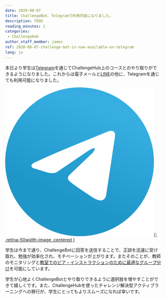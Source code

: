```yaml
---
date: 2020-08-07
title: ChallengeBot、Telegramで利用可能になりました。
description: TODO
reading_minutes: 1
categories:
 - ChallengeHub
author_staff_member: james
ref: 2020-08-07-challenge-bot-is-now-available-on-telegram
lang: ja
---
```


本日より学生は[Telegram](https://telegram.org)を通じてChallengeHub上のコースとのやり取りができるようになりました。これからは電子メールと[LINE](https://line.me/ja/)の他に、Telegramを通じても利用可能になりました。

[![Telegram](/images/blog/2020-08-07-telegram.svg){: .retina-50width-image .centered }](https://telegram.org)

学生は今まで通り、ChallengeBotに回答を送信することで、正誤を迅速に受け取れ、勉強が効率化され、モチベーションが上がります。またそのことが、教師のモニタリングと[教室でのピア・インストラクションのために最適なグループ分け]( /2020/04/10/announcing-study-teams/ )を可能にしています。

学生が心地よくChallengeBotとやり取りできるように選択肢を増やすことができて嬉しくです。また、ChallengeHubを使ったチャレンジ解決型アクティブラーニングへの移行が、学生にとってもよりスムーズになれば幸いです。
